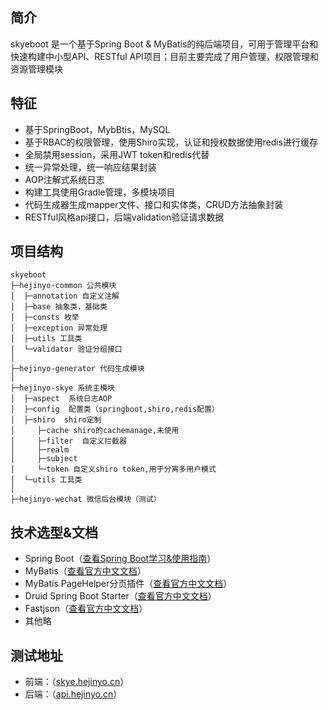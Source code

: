 ## 简介
skyeboot 是一个基于Spring Boot & MyBatis的纯后端项目，可用于管理平台和快速构建中小型API、RESTful API项目；目前主要完成了用户管理，权限管理和资源管理模块
## 特征
+ 基于SpringBoot，MybBtis，MySQL
+ 基于RBAC的权限管理，使用Shiro实现，认证和授权数据使用redis进行缓存
+ 全局禁用session，采用JWT token和redis代替
+ 统一异常处理，统一响应结果封装
+ AOP注解式系统日志
+ 构建工具使用Gradle管理，多模块项目
+ 代码生成器生成mapper文件、接口和实体类，CRUD方法抽象封装
+ RESTful风格api接口，后端validation验证请求数据

## 项目结构
```
skyeboot
├─hejinyo-common 公共模块
│  ├─annotation 自定义注解
│  ├─base 抽象类，基础类
│  ├─consts 枚举
│  ├─exception 异常处理
│  ├─utils 工具类
│  └─validator 验证分组接口
│ 
├─hejinyo-generator 代码生成模块  
│ 
├─hejinyo-skye 系统主模块 
│  ├─aspect  系统日志AOP
│  ├─config  配置类（springboot,shiro,redis配置）
│  ├─shiro  shiro定制
│     ├─cache shiro的cachemanage,未使用
│     ├─filter  自定义拦截器
│     ├─realm
│     ├─subject 
│     └─token 自定义shiro token,用于分离多用户模式  
│  └─utils 工具类
│ 
├─hejinyo-wechat 微信后台模块（测试） 
```
## 技术选型&文档
- Spring Boot（[查看Spring Boot学习&使用指南](http://www.jianshu.com/p/1a9fd8936bd8)）
- MyBatis（[查看官方中文文档](http://www.mybatis.org/mybatis-3/zh/index.html)）
- MyBatis PageHelper分页插件（[查看官方中文文档](https://pagehelper.github.io/)）
- Druid Spring Boot Starter（[查看官方中文文档](https://github.com/alibaba/druid/tree/master/druid-spring-boot-starter/)）
- Fastjson（[查看官方中文文档](https://github.com/Alibaba/fastjson/wiki/%E9%A6%96%E9%A1%B5)）
- 其他略
## 测试地址
- 前端：（[skye.hejinyo.cn](http://skye.hejinyo.cn)）
- 后端：（[api.hejinyo.cn](http://api.hejinyo.cn)）
